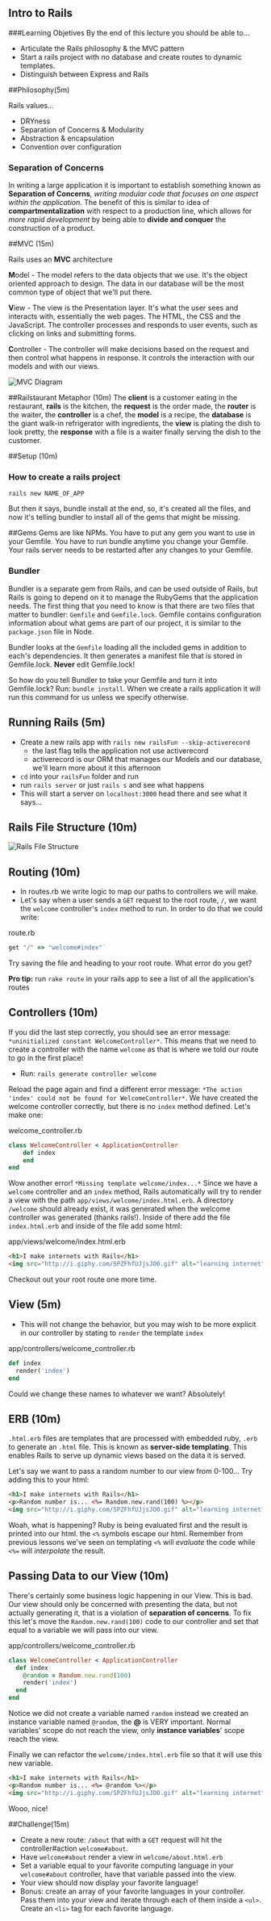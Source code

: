 ## Intro to Rails

###Learning Objetives
By the end of this lecture you should be able to...

- Articulate the Rails philosophy & the MVC pattern
- Start a rails project with no database and create routes to dynamic templates.
- Distinguish between Express and Rails

##Philosophy(5m)

Rails values...

* DRYness
* Separation of Concerns & Modularity
* Abstraction & encapsulation
* Convention over configuration

### Separation of Concerns

In writing a large application it is important to establish something known as **Separation of Concerns**, *writing modular code that focuses on one aspect within the application.* The benefit of this is similar to idea of **compartmentalization** with respect to a production line, which allows for *more rapid development* by being able to **divide and conquer** the construction of a product. 

##MVC (15m)

Rails uses an __MVC__ architecture

<b>M</b>odel - The model refers to the data objects that we use. It's the object oriented approach to design. The data in our database will be the most common type of object that we'll put there.

<b>V</b>iew - The view is the Presentation layer. It's what the user sees and interacts with, essentially the web pages. The HTML, the CSS and the JavaScript. The controller processes and responds to user events, such as clicking on links and submitting forms. 

<b>C</b>ontroller - The controller will make decisions based on the request and then control what happens in response. It controls the interaction with our models and with our views. 

![MVC Diagram](http://elibildner.files.wordpress.com/2012/06/screen-shot-2012-06-05-at-2-12-18-am.png)

##Railstaurant Metaphor (10m)
The **client** is a customer eating in the restaurant, **rails** is the kitchen, the **request** is the order made, the **router** is the waiter, the **controller** is a chef, the **model** is a recipe, the **database** is the giant walk-in refrigerator with ingredients, the **view** is plating the dish to look pretty, the **response** with a file is a waiter finally serving the dish to the customer.

##Setup (10m)

### How to create a rails project

`rails new NAME_OF_APP`

But then it says, bundle install at the end, so, it's created all the files, and now it's telling bundler to install all of the gems that might be missing.

##Gems
Gems are like NPMs. You have to put any gem you want to use in your Gemfile. You have to run bundle anytime you change your Gemfile. Your rails server needs to be restarted after any changes to your Gemfile.

### Bundler

Bundler is a separate gem from Rails, and can be used outside of
Rails, but Rails is going to depend on it to manage the RubyGems that the application needs. The first thing that you need to know is that there are two files that matter to bundler: `Gemfile` and `Gemfile.lock`. Gemfile contains configuration information about what
gems are part of our project, it is similar to the `package.json` file in Node.

Bundler looks at the `Gemfile` loading all the included gems in addition to each's dependencies. It then generates a manifest file that is stored in Gemfile.lock. **Never** edit Gemfile.lock!

So how do you tell Bundler to take your Gemfile and turn it into Gemfile.lock? Run: `bundle install`. When we create a rails application it will run this command for us unless we specify otherwise.

## Running Rails (5m)

- Create a new rails app with `rails new railsFun --skip-activerecord`
    - the last flag tells the application not use activerecord
    - activerecord is our ORM that manages our Models and our database, we'll learn more about it this afternoon
- `cd` into your `railsFun` folder and run
- run `rails server` or just `rails s` and see what happens
- This will start a server on `localhost:3000` head there and see what it says...

## Rails File Structure (10m)

![Rails File Structure](http://i.imgur.com/whOL4DQ.png)

## Routing (10m)

- In routes.rb we write logic to map our paths to controllers we will make.
- Let's say when a user sends a `GET` request to the root route, `/`, we want the `welcome` controller's `index` method to run. In order to do that we could write:

route.rb

```ruby
get "/" => "welcome#index"`
```
Try saving the file and heading to your root route. What error do you get?

**Pro tip:** run `rake route` in your rails app to see a list of all the application's routes

## Controllers (10m)

If you did the last step correctly, you should see an error message: `*uninitialized constant WelcomeController*`. This means that we need to create a controller with the name `welcome` as that is where we told our route to go in the first place!

- Run: `rails generate controller welcome`

Reload the page again and find a different error message: `*The action 'index' could not be found for WelcomeController*`. We have created the welcome controller correctly, but there is no `index` method defined. Let's make one:

welcome_controller.rb

```ruby 
class WelcomeController < ApplicationController
    def index
    end
end
```

Wow another error! `*Missing template welcome/index...*` Since we have a `welcome` controller and an `index` method, Rails automatically will try to render a view with the path `app/views/welcome/index.html.erb`.  A directory `/welcome` should already exist, it was generated when the welcome controller was generated (thanks rails!). Inside of there add the file `index.html.erb` and inside of the file add some html:

app/views/welcome/index.html.erb

```html
<h1>I make internets with Rails</h1>
<img src="http://i.giphy.com/SPZFhfUJjsJO0.gif" alt="learning internet" style="width: 300px">
```
Checkout out your root route one more time.

## View (5m)

- This will not change the behavior, but you may wish to be more explicit in our controller by stating to `render` the template `index` 

app/controllers/welcome_controller.rb

```ruby
def index
  render('index')
end
```

Could we change these names to whatever we want? Absolutely!

## ERB (10m)

`.html.erb` files are templates that are processed with embedded ruby, `.erb` to generate an `.html` file. This is known as **server-side templating**. This enables Rails to serve up dynamic views based on the data it is served.

Let's say we want to pass a random number to our view from 0-100... Try adding this to your html:

```html
<h1>I make internets with Rails</h1>
<p>Random number is... <%= Random.new.rand(100) %></p>
<img src="http://i.giphy.com/SPZFhfUJjsJO0.gif" alt="learning internet" style="width: 300px">
```

Woah, what is happening? Ruby is being evaluated first and the result is printed into our html. the `<%` symbols escape our html. Remember from previous lessons we've seen on templating `<%` will *evaluate* the code while `<%=` will *interpolate* the result.

## Passing Data to our View (10m)

There's certainly some business logic happening in our View. This is bad. Our view should only be concerned with presenting the data, but not actually generating it, that is a violation of **separation of concerns**. To fix this let's move the `Random.new.rand(100)` code to our controller and set that equal to a variable we will pass into our view.

app/controllers/welcome_controller.rb

```ruby
class WelcomeController < ApplicationController
  def index
    @random = Random.new.rand(100)
    render('index')
  end
end
```

Notice we did not create a variable named `random` instead we created an instance variable named `@random`, the **@** is VERY important. Normal variables' scope do not reach the view, only **instance variables**' scope reach the view.

Finally we can refactor the `welcome/index.html.erb` file so that it will use this new variable.

```html
<h1>I make internets with Rails</h1>
<p>Random number is... <%= @random %></p>
<img src="http://i.giphy.com/SPZFhfUJjsJO0.gif" alt="learning internet" style="width: 300px">
```
Wooo, nice!

##Challenge(15m)

* Create a new route: `/about` that with a `GET` request will hit the controller#action `welcome#about`.
* Have `welcome#about` render a view in `welcome/about.html.erb`
* Set a variable equal to your favorite computing language in your `welcome#about` controller, have that variable passed into the view.
* Your view should now display your favorite language!
* Bonus: create an array of your favorite languages in your controller. Pass them into your view and iterate through each of them inside a `<ul>`. Create an `<li>` tag for each favorite language.